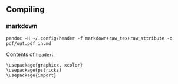 ## Compiling

### markdown

`pandoc -H ~/.config/header -f markdown+raw_tex+raw_attribute -o pdf/out.pdf in.md`
  
  
Contents of `header`:
```
\usepackage{graphicx, xcolor}
\usepackage{pstricks}
\usepackage{import}
```
